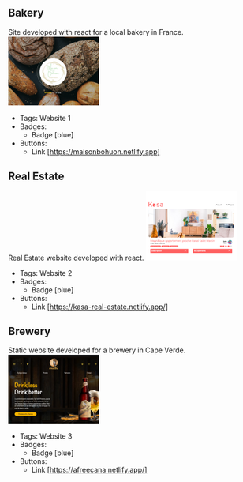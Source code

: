 ## Bakery
Site developed with react for a local bakery in France.
![Bakery](../assets/Bohuon.png)
- Tags: Website 1
- Badges:
  - Badge [blue]
- Buttons:
  - Link  [https://maisonbohuon.netlify.app]

## Real Estate
Real Estate website developed with react.
![Kasa Real estate](../assets/Kasa.png) <!-- Adicione uma imagem padrão -->
- Tags: Website 2
- Badges:
  - Badge [blue]
- Buttons:
  - Link [https://kasa-real-estate.netlify.app/]

## Brewery
Static website developed for a brewery in Cape Verde.
![Afreecana Home Brewery](../assets/Afreecana.png) <!-- Adicione uma imagem padrão -->
- Tags: Website 3
- Badges:
  - Badge [blue]
- Buttons:
  - Link [https://afreecana.netlify.app/]
